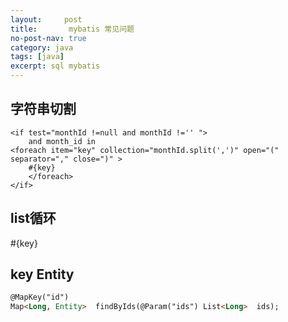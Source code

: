```yaml
---
layout:     post
title:       mybatis 常见问题
no-post-nav: true
category: java
tags: [java]
excerpt: sql mybatis
---
```


## 字符串切割
	<if test="monthId !=null and monthId !='' ">
		and month_id in
	<foreach item="key" collection="monthId.split(',')" open="(" separator="," close=")" >
		#{key}
		</foreach>
	</if>

## list循环

<if test="monthIds !=null and monthIds.length>0">

<foreach  collection="monthIds" index="index" item="key">

#{key}

</foreach>

</if>

## key Entity

```html
@MapKey("id")
Map<Long, Entity>  findByIds(@Param("ids") List<Long>  ids);
```

